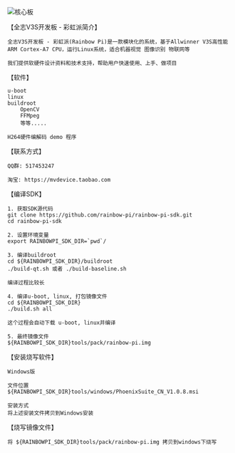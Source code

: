 ![核心板](https://github.com/rainbow-pi/rainbow-pi-sdk/raw/master/rainbow-pi-core.jpg)

【全志V3S开发板 - 彩虹派简介】

	全志V3S开发板 - 彩虹派(Rainbow Pi)是一款模块化的系统，基于Allwinner V3S高性能ARM Cortex-A7 CPU，运行Linux系统，适合机器视觉 图像识别 物联网等

	我们提供软硬件设计资料和技术支持，帮助用户快速使用、上手、做项目


【软件】

	u-boot
	linux
	buildroot
		OpenCV
		FFMpeg
		等等.....
	
	H264硬件编解码 demo 程序

【联系方式】

	QQ群: 517453247

	淘宝: https://mvdevice.taobao.com
	
【编译SDK】

	1. 获取SDK源代码
	git clone https://github.com/rainbow-pi/rainbow-pi-sdk.git
	cd rainbow-pi-sdk
	
	2. 设置环境变量
	export RAINBOWPI_SDK_DIR=`pwd`/
	
	3. 编译buildroot
	cd ${RAINBOWPI_SDK_DIR}/buildroot
	./build-qt.sh 或者 ./build-baseline.sh
	
	编译过程比较长
	
	4. 编译u-boot, linux, 打包镜像文件
	cd ${RAINBOWPI_SDK_DIR}
	./build.sh all
	
	这个过程会自动下载 u-boot, linux并编译
	
	5. 最终镜像文件
	${RAINBOWPI_SDK_DIR}tools/pack/rainbow-pi.img

【安装烧写软件】

	Windows版
	
	文件位置
	${RAINBOWPI_SDK_DIR}tools/windows/PhoenixSuite_CN_V1.0.8.msi

	安装方式
	将上述安装文件拷贝到Windows安装
	
【烧写镜像文件】

	将 ${RAINBOWPI_SDK_DIR}tools/pack/rainbow-pi.img 拷贝到windows下烧写

	
	
	
	